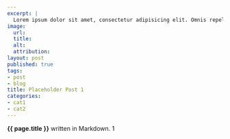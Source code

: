```yaml
---
excerpt: |
  Lorem ipsum dolor sit amet, consectetur adipisicing elit. Omnis repellendus iure nemo. Cum, perferendis, fugit, quaerat necessitatibus voluptatibus sapiente vero magnam similique sit neque natus.
image:
  url:
  title:
  alt:
  attribution:
layout: post
published: true
tags:
- post
- blog
title: Placeholder Post 1
categories:
- cat1
- cat2
---
```


**{{ page.title }}** written in Markdown. 1
